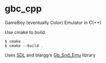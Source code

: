 # gbc_cpp
GameBoy (eventually Color) Emulator in C(++)

Use cmake to build.

```console
$ cmake .
$ cmake --build .
```

Uses [SDL](https://www.libsdl.org/) and blargg's [Gb_Snd_Emu](http://www.slack.net/~ant/libs/audio.html#Gb_Snd_Emu) library

